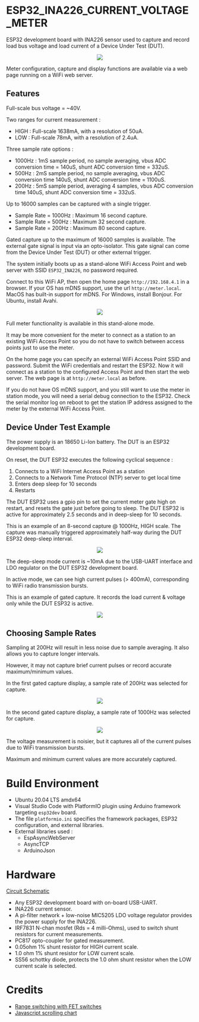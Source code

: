 # ESP32_INA226_CURRENT_VOLTAGE_METER

ESP32 development board with INA226 sensor used to capture and record load bus voltage
and load current of a Device Under Test (DUT). 

<p align="center" width="100%">
<img src="docs/block.png">
</p>

Meter configuration, capture and display functions are available via a web page running on a WiFi web server. 

## Features

Full-scale bus voltage = ~40V. 

Two ranges for current measurement : 
* HIGH : Full-scale 1638mA, with a resolution of 50uA.
* LOW : Full-scale 78mA, with a resolution of 2.4uA.

Three sample rate options :
* 1000Hz : 1mS sample period, no sample averaging, vbus ADC conversion time = 140uS, shunt ADC conversion time = 332uS.
* 500Hz : 2mS sample period, no sample averaging, vbus ADC conversion time 140uS, shunt ADC conversion time = 1100uS.
* 200Hz : 5mS sample period, averaging 4 samples, vbus ADC conversion time 140uS, shunt ADC conversion time = 332uS.

Up to 16000 samples can be captured with a single trigger. 
* Sample Rate = 1000Hz : Maximum 16 second capture.
* Sample Rate = 500Hz : Maximum 32 second capture.
* Sample Rate = 200Hz : Maximum 80 second capture.

Gated capture up to the maximum of 16000 samples is available. The external gate signal is input via an opto-isolator. 
This gate signal can come from the Device Under Test (DUT) or other external trigger.

The system initially boots up as a stand-alone WiFi Access Point and web server with SSID `ESP32_INA226`, no password required.

Connect to this WiFi AP, then open the home page `http://192.168.4.1` in a browser. 
If your OS has mDNS support, use the url `http://meter.local`.
MacOS has built-in support for mDNS. For Windows, install Bonjour. For Ubuntu, install Avahi.

<p align="center" width="100%">
<img src="docs/home_page.png">
</p>

Full meter functionality is available in this stand-alone mode. 

It may be more convenient for the meter to connect as a station to an existing WiFi Access Point so you do not have to switch between access points just to use the meter.

On the home page you can specify an external WiFi Access Point SSID and password. 
Submit the WiFi credentials and restart the ESP32.
Now it will connect as a station to the configured Access Point and then start the web server. 
The web page is at `http://meter.local` as before. 

If you do not have OS mDNS support, and you still want to use the meter in station mode, 
you will need a serial debug connection to the ESP32. Check the serial monitor log on reboot to get the station IP address assigned to the meter by the external WiFi Access Point. 

## Device Under Test Example

The power supply is an 18650 Li-Ion battery. The DUT is an ESP32 development board. 

On reset, the DUT ESP32 executes the following cyclical sequence :
1. Connects to a WiFi Internet Access Point as a station
2. Connects to a Network Time Protocol (NTP) server to get local time
3. Enters deep sleep for 10 seconds
4. Restarts

The DUT ESP32 uses a gpio pin to set the current meter gate high on restart, and resets the gate just before going to sleep. The DUT ESP32 is active for approximately 2.5 seconds and in deep-sleep for 10 seconds.

This is an example of an 8-second capture @ 1000Hz, HIGH scale. The capture was manually triggered approximately half-way during the DUT ESP32 deep-sleep interval.

<p align="center" width="100%">
<img src="docs/8s_capture_record.gif">
</p>

The deep-sleep mode current is ~10mA  due to the USB-UART interface and LDO regulator on the DUT ESP32 development board. 

In active mode, we can see high current pulses  (> 400mA),  corresponding to WiFi radio transmission bursts.

This is an example of gated capture. It records the load current & voltage only while the DUT ESP32 is active.

<p align="center" width="100%">
<img src="docs/gated_capture_record.gif">
</p>

## Choosing Sample Rates

Sampling at 200Hz will result in less noise due to sample averaging. It also allows you to capture longer intervals.

However, it may not capture brief current pulses or record accurate maximum/minimum values.

In the first gated capture display, a sample rate of 200Hz was selected for capture.

<p align="center" width="100%">
<img src="docs/capture_gated_200Hz.png">
</p>

In the second gated capture display, a sample rate of 1000Hz was selected for capture.

<p align="center" width="100%">
<img src="docs/capture_gated_1000Hz.png">
</p>

The voltage measurement is noisier, but it captures all of the current pulses due to WiFi transmission bursts.

Maximum and minimum current values are more accurately captured.

# Build Environment
* Ubuntu 20.04 LTS amdx64
* Visual Studio Code with PlatformIO plugin using Arduino framework targeting `esp32dev` board. 
* The file `platformio.ini` specifies the framework packages, ESP32 configuration, and external libraries.
* External libraries used :
	* EspAsyncWebServer
	* AsyncTCP
	* ArduinoJson

# Hardware 

[Circuit Schematic](docs/esp32_ina226_schematic.pdf)

* Any ESP32 development board with on-board USB-UART.
* INA226 current sensor.
* A pi-filter network + low-noise MIC5205 LDO voltage regulator provides the power supply for the INA226.
* IRF7831 N-chan mosfet (Rds = 4 milli-Ohms),  used to switch shunt resistors for current measurements.
* PC817 opto-coupler for gated measurement.
* 0.05ohm 1% shunt resistor for HIGH current scale.
* 1.0 ohm 1% shunt resistor for LOW current scale.
* SS56 schottky diode, protects the 1.0 ohm shunt resistor when the LOW current scale is selected.

# Credits
* [Range switching with FET switches](https://www.youtube.com/watch?v=xSEYPP5Xsi0)
* [Javascript scrolling chart](https://stackoverflow.com/questions/35854244/how-can-i-create-a-horizontal-scrolling-chart-js-line-chart-with-a-locked-y-axis)

